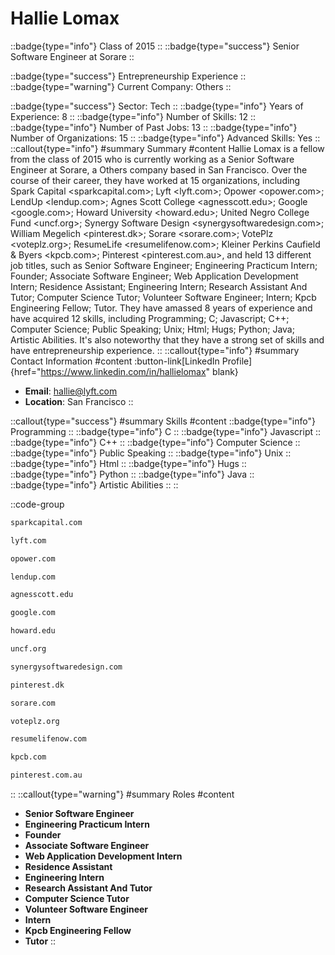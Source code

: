 # Hallie Lomax
::badge{type="info"}
Class of 2015
::
::badge{type="success"}
Senior Software Engineer at Sorare
::

::badge{type="success"}
Entrepreneurship Experience
::
::badge{type="warning"}
Current Company: Others
::

::badge{type="success"}
Sector: Tech
::
::badge{type="info"}
Years of Experience: 8
::
::badge{type="info"}
Number of Skills: 12
::
::badge{type="info"}
Number of Past Jobs: 13
::
::badge{type="info"}
Number of Organizations: 15
::
::badge{type="info"}
Advanced Skills: Yes
::
::callout{type="info"}
#summary
Summary
#content
Hallie Lomax is a fellow from the class of 2015 who is currently working as a Senior Software Engineer at Sorare, a Others company based in San Francisco. Over the course of their career, they have worked at 15 organizations, including Spark Capital <sparkcapital.com>; Lyft <lyft.com>; Opower <opower.com>; LendUp <lendup.com>; Agnes Scott College <agnesscott.edu>; Google <google.com>; Howard University <howard.edu>; United Negro College Fund <uncf.org>; Synergy Software Design <synergysoftwaredesign.com>; William Megelich <pinterest.dk>; Sorare <sorare.com>; VotePlz <voteplz.org>; ResumeLife <resumelifenow.com>; Kleiner Perkins Caufield & Byers <kpcb.com>; Pinterest <pinterest.com.au>, and held 13 different job titles, such as Senior Software Engineer; Engineering Practicum Intern; Founder; Associate Software Engineer; Web Application Development Intern; Residence Assistant; Engineering Intern; Research Assistant And Tutor; Computer Science Tutor; Volunteer Software Engineer; Intern; Kpcb Engineering Fellow; Tutor. They have amassed 8 years of experience and have acquired 12 skills, including Programming; C; Javascript; C++; Computer Science; Public Speaking; Unix; Html; Hugs; Python; Java; Artistic Abilities. It's also noteworthy that they have a strong set of skills and have entrepreneurship experience.
::
::callout{type="info"}
#summary
Contact Information
#content
:button-link[LinkedIn Profile]{href="https://www.linkedin.com/in/hallielomax" blank}
- **Email**: hallie@lyft.com
- **Location**: San Francisco
::

::callout{type="success"}
#summary
Skills
#content
::badge{type="info"}
Programming
::
::badge{type="info"}
C
::
::badge{type="info"}
Javascript
::
::badge{type="info"}
C++
::
::badge{type="info"}
Computer Science
::
::badge{type="info"}
Public Speaking
::
::badge{type="info"}
Unix
::
::badge{type="info"}
Html
::
::badge{type="info"}
Hugs
::
::badge{type="info"}
Python
::
::badge{type="info"}
Java
::
::badge{type="info"}
Artistic Abilities
::
::

::code-group
```bash [Spark Capital]
sparkcapital.com
```
```bash [Lyft]
lyft.com
```
```bash [Opower]
opower.com
```
```bash [LendUp]
lendup.com
```
```bash [Agnes Scott College]
agnesscott.edu
```
```bash [Google]
google.com
```
```bash [Howard University]
howard.edu
```
```bash [United Negro College Fund]
uncf.org
```
```bash [Synergy Software Design]
synergysoftwaredesign.com
```
```bash [William Megelich]
pinterest.dk
```
```bash [Sorare]
sorare.com
```
```bash [VotePlz]
voteplz.org
```
```bash [ResumeLife]
resumelifenow.com
```
```bash [Kleiner Perkins Caufield & Byers]
kpcb.com
```
```bash [Pinterest]
pinterest.com.au
```
::
::callout{type="warning"}
#summary
Roles
#content
- **Senior Software Engineer**
- **Engineering Practicum Intern**
- **Founder**
- **Associate Software Engineer**
- **Web Application Development Intern**
- **Residence Assistant**
- **Engineering Intern**
- **Research Assistant And Tutor**
- **Computer Science Tutor**
- **Volunteer Software Engineer**
- **Intern**
- **Kpcb Engineering Fellow**
- **Tutor**
::

